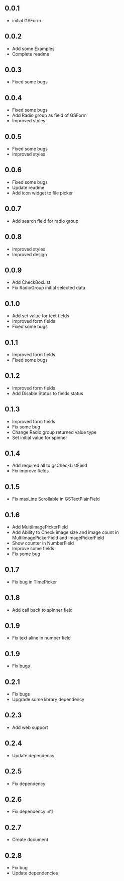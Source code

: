 ## 0.0.1
* initial GSForm .

## 0.0.2
* Add some Examples
* Complete readme

## 0.0.3
* Fixed some bugs

## 0.0.4
* Fixed some bugs
* Add Radio group as field of GSForm
* Improved styles

## 0.0.5
* Fixed some bugs
* Improved styles

## 0.0.6
* Fixed some bugs
* Update readme
* Add icon widget to file picker  

## 0.0.7
* Add search field for radio group

## 0.0.8
* Improved styles
* Improved design

## 0.0.9
* Add CheckBoxList
* Fix RadioGroup initial selected data

## 0.1.0
* Add set value for text fields
* Improved form fields
* Fixed some bugs

## 0.1.1
* Improved form fields
* Fixed some bugs

## 0.1.2
* Improved form fields
* Add Disable Status to fields status

## 0.1.3
* Improved form fields
* Fix some bug 
* Change Radio group returned value type 
* Set initial value for spinner 

## 0.1.4
* Add required all to gsCheckListField
* Fix improve fields   

## 0.1.5
* Fix maxLine Scrollable in GSTextPlainField

## 0.1.6
* Add MultiImagePickerField
* Add Ability to Check image size and image count in MultiImagePickerField and ImagePickerField
* Show counter in NumberField 
* Improve some fields 
* Fix some bug

## 0.1.7
* Fix bug in TimePicker

## 0.1.8
* Add call back to spinner field 


## 0.1.9
* Fix text aline in number field  

## 0.1.9
* Fix bugs  

## 0.2.1
* Fix bugs  
* Upgrade some library dependency

## 0.2.3
* Add web support

## 0.2.4
* Update dependency   

## 0.2.5
* Fix dependency 

 ## 0.2.6
* Fix dependency intl

 ## 0.2.7
* Create document

## 0.2.8
* Fix bug 
* Update dependencies

